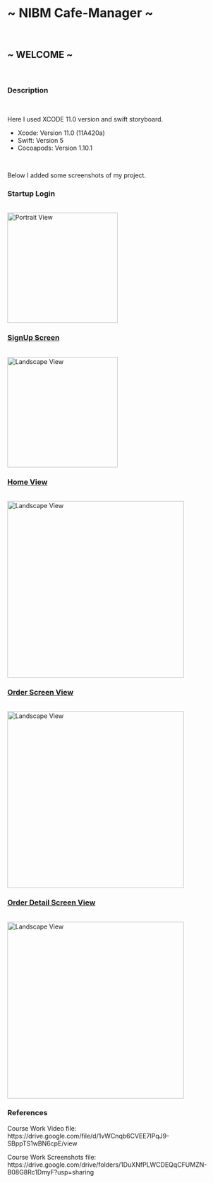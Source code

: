 <h1>~ NIBM Cafe-Manager ~</h1><br>

<h2>~ WELCOME ~</h2><br>

<h3>Description</h3><br>
<p>Here I used XCODE 11.0 version and swift storyboard.</p>
<ul>
  <li>Xcode: Version 11.0 (11A420a)</li>
  <li>Swift: Version 5</li>
  <li>Cocoapods: Version 1.10.1</li>
</ul><br>
<p>Below I added some screenshots of my project.</p>

<p align="left"> <h3>Startup Login</h3>  </p><br>
<img src="https://user-images.githubusercontent.com/77487432/116721798-5a315500-a9fb-11eb-8aa8-8a1555c819c3.png"
 alt="Portrait View" width="250"><br>
<p align="left"> <u> <h3> SignUp Screen </h3></u> </p><br>
<img src="https://user-images.githubusercontent.com/77487432/116721976-86e56c80-a9fb-11eb-9e3e-3aef68270cc6.png"  alt="Landscape View" width="250"><br>
<p align="left"> <u><h3>Home View </h3></u> </p><br>
<img src="https://user-images.githubusercontent.com/77487432/116722297-d88df700-a9fb-11eb-91e4-9a226ac069e3.png"  alt="Landscape View" width="400"><br>
<p align="left"> <u><h3>Order Screen View </h3></u> </p><br>
<img src="https://user-images.githubusercontent.com/77487432/116722857-90230900-a9fc-11eb-9a95-50a13254f5fe.png"  alt="Landscape View" width="400"><br>
<p align="left"> <u><h3>Order Detail Screen View </h3></u> </p><br>
<img src="https://user-images.githubusercontent.com/77487432/116723070-ba74c680-a9fc-11eb-8f21-103aa5077281.png"  alt="Landscape View" width="400"><br>
<h3>References</h3>
<P> Course Work Video file: https://drive.google.com/file/d/1vWCnqb6CVEE7IPqJ9-SBppTS1wBN6cpE/view </p>
<P> Course Work Screenshots file: https://drive.google.com/drive/folders/1DuXNfPLWCDEQqCFUMZN-B08G8Rc1DmyF?usp=sharing </p>




